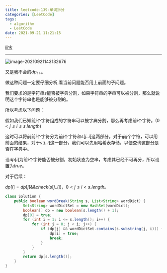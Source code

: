 ```yaml
---
title: leetcode-139-单词拆分
categories: [LeetCode]
tags:
  - algorithm
  - LeetCode
date: 2021-09-21 11:21:15
---
```


[$link$](https://leetcode-cn.com/problems/word-break/)

<hr/>

![image-20210921143132676](https://gitee.com/cao_ziqiang/img/raw/master/20210921143132.png)

又是我不会的$dp$。。。

做这种问题一定要仔细分析,看当前问题能否用上前面的子问题。

我们要求的是字符串$s$能否被字典分割，如果字符串的字串可以被分割，那么就说明这个字符串也是能够被分割的。

所以考虑以下问题：

假如我们已知前$j$个字符组成的字符串可以被字典分割，那么再考虑前$i$个字符。($0 \lt j \le i \le s.length$)

这时可以将前前$i$个字符分为前$j$个字符和$s[j..i]$这两部分，对于前$j$个字符，可以用前面的结果，对于$s[j..i]$这一部分，我们可以先用哈希表存储，以便查询这部分是否在字典中。

设$dp[i]$为前$i$个字符能否被分割，初始状态为空串，考虑其已经不可再分，所以设置为$true$。

对于后续：

$dp[i] = dp[j] \text{&&} check(s[j..i])$，$0 \lt j \le i \lt s.length$。

```java
class Solution {
    public boolean wordBreak(String s, List<String> wordDict) {
        Set<String> wordDictSet = new HashSet(wordDict);
        boolean[] dp = new boolean[s.length() + 1];
        dp[0] = true;
        for (int i = 1; i <= s.length(); i++) {
            for (int j = 0; j < i; j++) {
                if (dp[j] && wordDictSet.contains(s.substring(j, i))) {
                    dp[i] = true;
                    break;
                }
            }
        }
        return dp[s.length()];
    }
}
```

